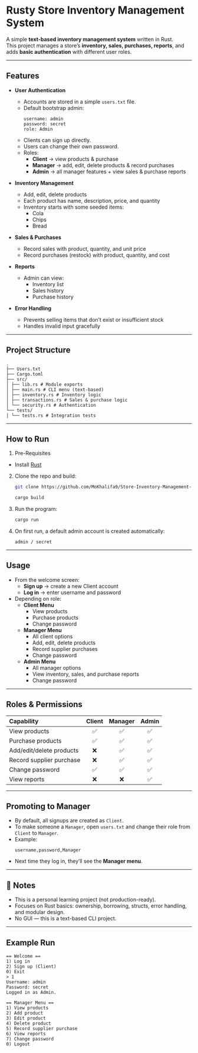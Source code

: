 # Rusty Store Inventory Management System

A simple **text-based inventory management system** written in Rust.  
This project manages a store’s **inventory, sales, purchases, reports**, and adds **basic authentication** with different user roles.

---

## Features

- **User Authentication**
  - Accounts are stored in a simple `users.txt` file.
  - Default bootstrap admin:  
    ```
    username: admin
    password: secret
    role: Admin
    ```
  - Clients can sign up directly.
  - Users can change their own password.
  - Roles:
    - **Client** → view products & purchase
    - **Manager** → add, edit, delete products & record purchases
    - **Admin** → all manager features + view sales & purchase reports

- **Inventory Management**
  - Add, edit, delete products
  - Each product has name, description, price, and quantity
  - Inventory starts with some seeded items:
    - Cola
    - Chips
    - Bread

- **Sales & Purchases**
  - Record sales with product, quantity, and unit price
  - Record purchases (restock) with product, quantity, and cost

- **Reports**
  - Admin can view:
    - Inventory list
    - Sales history
    - Purchase history

- **Error Handling**
  - Prevents selling items that don’t exist or insufficient stock
  - Handles invalid input gracefully

---

## Project Structure

```
.
├── Users.txt
├── Cargo.toml
├── src/
│ ├── lib.rs # Module exports
│ ├── main.rs # CLI menu (text-based)
│ ├── inventory.rs # Inventory logic
│ ├── transactions.rs # Sales & purchase logic
│ └── security.rs # Authentication
└── tests/
│ └── tests.rs # Integration tests
```

---

## How to Run
1. Pre-Requisites
  - Install [Rust](https://www.rust-lang.org/tools/install)
2. Clone the repo and build:
   ```bash
   git clone https://github.com/MoKhalifa9/Store-Inventory-Management-System.git
   ```
   ```bash
   cargo build
   ```

3. Run the program:
   ```bash
   cargo run
   ```

4. On first run, a default admin account is created automatically:
   ```
   admin / secret
   ```

---

## Usage

- From the welcome screen:
  - **Sign up** → create a new Client account
  - **Log in** → enter username and password
- Depending on role:
  - **Client Menu**
    - View products
    - Purchase products
    - Change password
  - **Manager Menu**
    - All client options
    - Add, edit, delete products
    - Record supplier purchases
    - Change password
  - **Admin Menu**
    - All manager options
    - View inventory, sales, and purchase reports
    - Change password

---

## Roles & Permissions

| Capability              | Client | Manager | Admin |
|:--------------------------|:--------:|:---------:|:-------:|
| View products            | ✅     | ✅      | ✅    |
| Purchase products        | ✅     | ✅      | ✅    |
| Add/edit/delete products | ❌     | ✅      | ✅    |
| Record supplier purchase | ❌     | ✅      | ✅    |
| Change password          | ✅     | ✅      | ✅    |
| View reports             | ❌     | ❌      | ✅    |

---
## Promoting to Manager

- By default, all signups are created as `Client`.  
- To make someone a `Manager`, open `users.txt` and change their role from `Client` to `Manager`.  
- Example:  
  ```
  username,password,Manager
  ```
- Next time they log in, they’ll see the **Manager menu**.

---
## 📜 Notes
- This is a personal learning project (not production-ready).
- Focuses on Rust basics: ownership, borrowing, structs, error handling, and modular design.
- No GUI — this is a text-based CLI project.

---
## Example Run

```
== Welcome ==
1) Log in
2) Sign up (Client)
0) Exit
> 1
Username: admin
Password: secret
Logged in as Admin.

== Manager Menu ==
1) View products
2) Add product
3) Edit product
4) Delete product
5) Record supplier purchase
6) View reports
7) Change password
0) Logout
```
